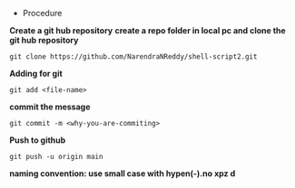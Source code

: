 * Procedure

**Create a git hub repository**
**create a repo folder in local pc and clone the git hub repository**
```
git clone https://github.com/NarendraNReddy/shell-script2.git
```
**Adding for git**
``` 
git add <file-name>
```
**commit the message**
```
git commit -m <why-you-are-commiting>
```
**Push to github**
```
git push -u origin main
```

**naming convention: use small case with hypen(-).no xpz d**
